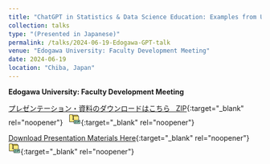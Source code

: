```yaml
---
title: "ChatGPT in Statistics & Data Science Education: Examples from US Universities"
collection: talks
type: "(Presented in Japanese)"
permalink: /talks/2024-06-19-Edogawa-GPT-talk
venue: "Edogawa University: Faculty Development Meeting"
date: 2024-06-19
location: "Chiba, Japan"
---
```


<style>
  hr {
    height: 2px;
    background-color: #E5E4E2;
    border: none;
  }

  .no-italics {
      font-style: normal;   
  }
</style>

<b>
Edogawa University: Faculty Development Meeting
</b>

[プレゼンテーション・資料のダウンロードはこちら &nbsp; ZIP](){:target="_blank" rel="noopener"} &nbsp; [![alt text](/files/zip_24.png)](){:target="_blank" rel="noopener"}  

[Download Presentation Materials Here](){:target="_blank" rel="noopener"} &nbsp; [![alt text](/files/zip_24.png)](){:target="_blank" rel="noopener"}  
